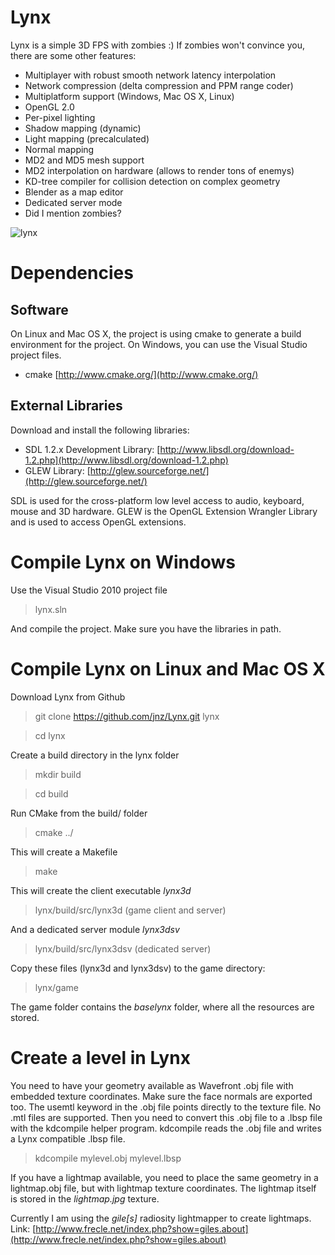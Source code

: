 Lynx
====

Lynx is a simple 3D FPS with zombies :)
If zombies won't convince you, there are some other features:

- Multiplayer with robust smooth network latency interpolation
- Network compression (delta compression and PPM range coder)
- Multiplatform support (Windows, Mac OS X, Linux)
- OpenGL 2.0
- Per-pixel lighting
- Shadow mapping (dynamic)
- Light mapping (precalculated)
- Normal mapping
- MD2 and MD5 mesh support
- MD2 interpolation on hardware (allows to render tons of enemys)
- KD-tree compiler for collision detection on complex geometry
- Blender as a map editor
- Dedicated server mode
- Did I mention zombies?

![lynx][1]

Dependencies
============

Software
--------

On Linux and Mac OS X, the project is using cmake to generate
a build environment for the project. On Windows, you can use
the Visual Studio project files.

- cmake [http://www.cmake.org/](http://www.cmake.org/)


External Libraries
------------------

Download and install the following libraries:

- SDL 1.2.x Development Library: [http://www.libsdl.org/download-1.2.php](http://www.libsdl.org/download-1.2.php)
- GLEW Library: [http://glew.sourceforge.net/](http://glew.sourceforge.net/)

SDL is used for the cross-platform low level access to audio, keyboard, mouse
and 3D hardware.
GLEW is the OpenGL Extension Wrangler Library and is used to access OpenGL
extensions.

Compile Lynx on Windows
=======================

Use the Visual Studio 2010 project file

> lynx.sln

And compile the project. Make sure you have the libraries in path.

Compile Lynx on Linux and Mac OS X
==================================

Download Lynx from Github

> git clone https://github.com/jnz/Lynx.git lynx

> cd lynx

Create a build directory in the lynx folder

> mkdir build

> cd build

Run CMake from the build/ folder

> cmake ../

This will create a Makefile

> make

This will create the client executable *lynx3d*

> lynx/build/src/lynx3d (game client and server)

And a dedicated server module *lynx3dsv*

> lynx/build/src/lynx3dsv (dedicated server)

Copy these files (lynx3d and lynx3dsv) to the game directory:

> lynx/game

The game folder contains the *baselynx* folder, where all the resources are
stored.

Create a level in Lynx
======================

You need to have your geometry available as Wavefront .obj file with embedded
texture coordinates. Make sure the face normals are exported too.
The usemtl keyword in the .obj file points directly to the texture file. No .mtl
files are supported.
Then you need to convert this .obj file to a .lbsp file with the kdcompile
helper program.  kdcompile reads the .obj file and writes a Lynx compatible
.lbsp file.

> kdcompile mylevel.obj mylevel.lbsp

If you have a lightmap available, you need to place the same geometry in a
lightmap.obj file, but with lightmap texture coordinates.
The lightmap itself is stored in the *lightmap.jpg* texture.

Currently I am using the *gile[s]* radiosity lightmapper
to create lightmaps.
Link: [http://www.frecle.net/index.php?show=giles.about](http://www.frecle.net/index.php?show=giles.about)

[1]: http://www.zwiener.org/pics/lynx3d/lynx_md5.png
